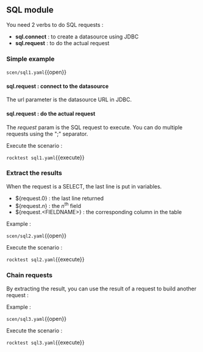 ## SQL module

You need 2 verbs to do SQL requests :
- **sql.connect** : to create a datasource using JDBC
- **sql.request** : to do the actual request

### Simple example

`scen/sql1.yaml`{{open}}

#### sql.request : connect to the datasource

The url parameter is the datasource URL in JDBC. 

#### sql.request : do the actual request

The _request_ param is the SQL request to execute. You can do multiple requests
using the ";" separator.

Execute the scenario :

`rocktest sql1.yaml`{{execute}}

### Extract the results

When the request is a SELECT, the last line is put in variables.
- ${request.0} : the last line returned
- ${request._n_} : the _n_<sup>th</sup> field
- ${request.\<FIELDNAME\>} : the corresponding column in the table

Example :

`scen/sql2.yaml`{{open}}

Execute the scenario :

`rocktest sql2.yaml`{{execute}}

### Chain requests

By extracting the result, you can use the result of a request to build
another request :

Example :

`scen/sql3.yaml`{{open}}

Execute the scenario :

`rocktest sql3.yaml`{{execute}}
